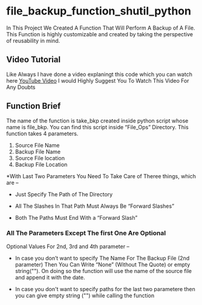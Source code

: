 # file_backup_function_shutil_python
In This Project We Created A Function That Will Perform A Backup of A File. This Function is highly customizable and created by taking the perspective of reusability in mind.

## Video Tutorial

Like Always I have done a video explaningt this code which you can watch here [YouTube Video](https://youtu.be/uU_iuYv53-U "YouTube Video")
I would Highly Suggest You To Watch This Video For Any Doubts

## Function Brief
The name of the function is take_bkp created inside python script whose name is file_bkp. You can find this script inside “File_Ops” Directory.
This function takes 4 parameters.
1.	Source File Name
2.	Backup File Name
3.	Source File location 
4.	Backup File Location

*With Last Two Parameters You Need To Take Care of Theree things, which are –

- Just Specify The Path of The Directory

- All The Slashes In That Path Must Always Be “Forward Slashes”

- Both The Paths Must End With a “Forward Slash”

### All The Parameters Except The first One Are Optional
Optional Values For 2nd, 3rd and 4th parameter –
- In case you don’t want to specify The Name For The Backup File (2nd parameter) Then You Can Write “None” (Without The Quote) or empty string(""). On doing so the function will use the name of the source file and append it with the date.

- In case you don't want to specify paths for the last two parametere then you can give empty string ("") while calling the function

